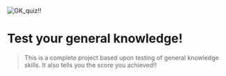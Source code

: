 ![GK_quiz!!](https://w7.pngwing.com/pngs/387/301/png-transparent-test-of-english-as-a-foreign-language-toefl-general-knowledge-quiz-student-text-people-logo.png)


# Test your general knowledge!




>This is a complete project based upon testing of general knowledge skills.
>It also tells you the score you achieved!!
